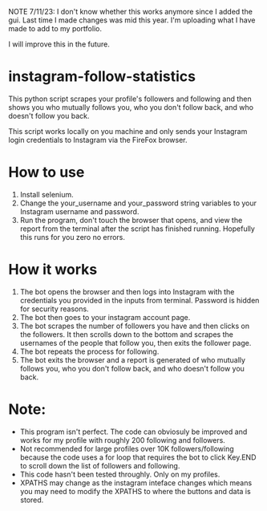 NOTE 7/11/23: I don't know whether this works anymore since I added the gui. Last time I made changes was mid this year. I'm uploading what I have made to add to my portfolio.

I will improve this in the future.

# instagram-follow-statistics

This python script scrapes your profile's followers and following and then shows you who mutually follows you, who you don't follow back, and who doesn't follow you back.

This script works locally on you machine and only sends your Instagram login credentials to Instagram via the FireFox browser.

# How to use

1. Install selenium.
2. Change the your_username and your_password string variables to your Instagram username and password.
3. Run the program, don't touch the browser that opens, and view the report from the terminal after the script has finished running. Hopefully this runs for you zero no errors.

# How it works

1. The bot opens the browser and then logs into Instagram with the credentials you provided in the inputs from terminal. Password is hidden for security reasons.
2. The bot then goes to your instagram account page.
3. The bot scrapes the number of followers you have and then clicks on the followers. It then scrolls down to the bottom and scrapes the usernames of the people that follow you, then exits the follower page.
4. The bot repeats the process for following.
5. The bot exits the browser and a report is generated of who mutually follows you, who you don't follow back, and who doesn't follow you back.

# Note: 
- This program isn't perfect. The code can obviosuly be improved and works for my profile with roughly 200 following and followers.
- Not recommended for large profiles over 10K followers/following because the code uses a for loop that requires the bot to click Key.END to scroll down the list of followers and following.
- This code hasn't been tested throughly. Only on my profiles.
- XPATHS may change as the instagram inteface changes which means you may need to modify the XPATHS to where the buttons and data is stored.
